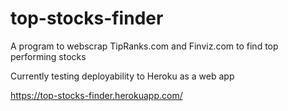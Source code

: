 # top-stocks-finder
A program to webscrap TipRanks.com and Finviz.com to find top performing stocks

Currently testing deployability to Heroku as a web app

https://top-stocks-finder.herokuapp.com/
